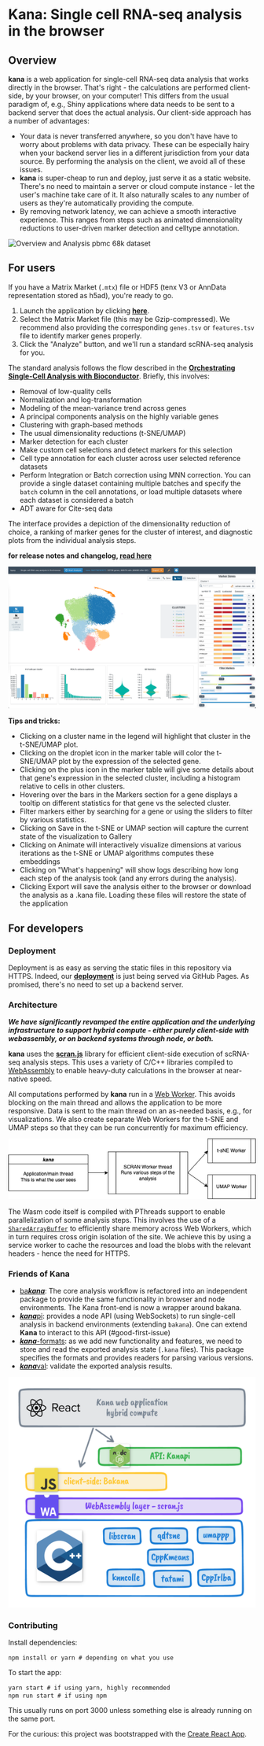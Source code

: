 # Kana: Single cell RNA-seq analysis in the browser

## Overview

**kana** is a web application for single-cell RNA-seq data analysis that works directly in the browser.
That's right - the calculations are performed client-side, by your browser, on your computer!
This differs from the usual paradigm of, e.g., Shiny applications where data needs to be sent to a backend server that does the actual analysis.
Our client-side approach has a number of advantages:

- Your data is never transferred anywhere, so you don't have have to worry about problems with data privacy.
  These can be especially hairy when your backend server lies in a different jurisdiction from your data source.
  By performing the analysis on the client, we avoid all of these issues.
- **kana** is super-cheap to run and deploy, just serve it as a static website.
  There's no need to maintain a server or cloud compute instance - let the user's machine take care of it.
  It also naturally scales to any number of users as they're automatically providing the compute.
- By removing network latency, we can achieve a smooth interactive experience.
  This ranges from steps such as animated dimensionality reductions to user-driven marker detection and celltype annotation.

![Overview and Analysis pbmc 68k dataset](assets/pbmc_68k.gif)

## For users

If you have a Matrix Market (`.mtx`) file or HDF5 (tenx V3 or AnnData representation stored as h5ad), you're ready to go.

1. Launch the application by clicking [**here**](https://www.jkanche.com/kana/).
2. Select the Matrix Market file (this may be Gzip-compressed).
   We recommend also providing the corresponding `genes.tsv` or `features.tsv` file to identify marker genes properly.
3. Click the "Analyze" button, and we'll run a standard scRNA-seq analysis for you.

The standard analysis follows the flow described in the [**Orchestrating Single-Cell Analysis with Bioconductor**](https://bioconductor.org/books/release/OSCA/).
Briefly, this involves:

- Removal of low-quality cells 
- Normalization and log-transformation
- Modeling of the mean-variance trend across genes
- A principal components analysis on the highly variable genes
- Clustering with graph-based methods
- The usual dimensionality reductions (t-SNE/UMAP)
- Marker detection for each cluster
- Make custom cell selections and detect markers for this selection
- Cell type annotation for each cluster across user selected reference datasets
- Perform Integration or Batch correction using MNN correction. You can provide a single dataset containing multiple batches and specify the `batch` column in the cell annotations, or load multiple datasets where each dataset is considered a batch
- ADT aware for Cite-seq data

The interface provides a depiction of the dimensionality reduction of choice,
a ranking of marker genes for the cluster of interest,
and diagnostic plots from the individual analysis steps.

**for release notes and changelog, [read here](./CHANGELOG.md)**

![Features](assets/pbmc_68k.png)

**Tips and tricks:**

- Clicking on a cluster name in the legend will highlight that cluster in the t-SNE/UMAP plot.
- Clicking on the droplet icon in the marker table will color the t-SNE/UMAP plot by the expression of the selected gene.
- Clicking on the plus icon in the marker table will give some details about that gene's expression in the selected cluster, including a histogram relative to cells in other clusters.
- Hovering over the bars in the Markers section for a gene displays a tooltip on different statistics for that gene vs the selected cluster.
- Filter markers either by searching for a gene or using the sliders to filter by various statistics.
- Clicking on Save in the t-SNE or UMAP section will capture the current state of the visualization to Gallery
- Clicking on Animate will interactively visualize dimensions at various iterations as the t-SNE or UMAP algorithms computes these embeddings
- Clicking on "What's happening" will show logs describing how long each step of the analysis took (and any errors during the analysis).
- Clicking Export will save the analysis either to the browser or download the analysis as a .kana file. Loading these files will restore the state of the application

## For developers

### Deployment 

Deployment is as easy as serving the static files in this repository via HTTPS.
Indeed, our [**deployment**](https://www.jkanche.com/kana/) is just being served via GitHub Pages.
As promised, there's no need to set up a backend server.

### Architecture

***We have significantly revamped the entire application and the underlying infrastructure to support hybrid compute - either purely client-side with webassembly, or on backend systems through node, or both.***

**kana** uses the [**scran.js**](https://github.com/jkanche/scran.js) library for efficient client-side execution of scRNA-seq analysis steps.
This uses a variety of C/C++ libraries compiled to [WebAssembly](https://webassembly.org/) to enable heavy-duty calculations in the browser at near-native speed.

<!--
Traditional data analysis applications use ***function shipping***, where a client (or an application in the browser) wants to perform an operation on a dataset on a backend server.
The client makes an API call to the server asking it to compute a function, the server responds with the results of the operation and the client/app displays them. 
In **kana**, we replace the server with the users's own laptop/machine. 
-->

All computations performed by **kana** run in a [Web Worker](https://developer.mozilla.org/en-US/docs/Web/API/Web_Workers_API/Using_web_workers).
This avoids blocking on the main thread and allows the application to be more responsive.
Data is sent to the main thread on an as-needed basis, e.g., for visualizations. 
We also create separate Web Workers for the t-SNE and UMAP steps so that they can be run concurrently for maximum efficiency.

![Worker Model](assets/scran.js.app.workers.png)

The Wasm code itself is compiled with PThreads support to enable parallelization of some analysis steps.
This involves the use of a [`SharedArrayBuffer`](https://developer.mozilla.org/en-US/docs/Web/JavaScript/Reference/Global_Objects/SharedArrayBuffer) to efficiently share memory across Web Workers,
which in turn requires cross origin isolation of the site.
We achieve this by using a service worker to cache the resources and load the blobs with the relevant headers - hence the need for HTTPS.

### Friends of Kana

 
- [ba***kana***](https://github.com/LTLA/bakana): The core analysis workflow is refactored into an independent package to provide the same functionality in browser and node environments. The Kana front-end is now a wrapper around bakana.
- [***kana***pi](https://github.com/jkanche/kanapi): provides a node API (using WebSockets) to run single-cell analysis in backend environments (extending `bakana`). One can extend **Kana** to interact to this API (#good-first-issue)
- [***kana***-formats](https://github.com/jkanche/kana-formats): as we add new functionality and features, we need to store and read the exported analysis state (`.kana` files). This package specifies the formats and provides readers for parsing various versions.
- [***kana***val](https://github.com/LTLA/kanaval): validate the exported analysis results. 

![Kana Full Architecture](assets/kana.arch.png)

### Contributing

Install dependencies:

```
npm install or yarn # depending on what you use
```

To start the app:

```
yarn start # if using yarn, highly recommended
npm run start # if using npm
```

This usually runs on port 3000 unless something else is already running on the same port.

For the curious: this project was bootstrapped with the [Create React App](https://github.com/facebook/create-react-app).

